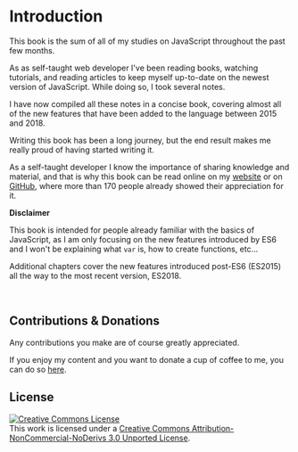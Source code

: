 # Introduction

This book is the sum of all of my studies on JavaScript throughout the past few months.

As as self-taught web developer I've been reading books, watching tutorials, and reading articles to keep myself up-to-date on the newest version of JavaScript. While doing so, I took several notes.

I have now compiled all these notes in a concise book, covering almost all of the new features that have been added to the language between 2015 and 2018.

Writing this book has been a long journey, but the end result makes me really proud of having started writing it.

As a self-taught developer I know the importance of sharing knowledge and material, and that is why this book can be read online on my [website](https://www.inspiredwebdev.com/courses/the-complete-guide-to-modern-javascript/) or on [GitHub](https://github.com/AlbertoMontalesi/JavaScript-es6-and-beyond-ebook), where more than 170 people already showed their appreciation for it.

**Disclaimer**

This book is intended for people already familiar with the basics of JavaScript, as I am only focusing on the new features introduced by ES6 and I won't be explaining what `var` is, how to create functions, etc...

Additional chapters cover the new features introduced post-ES6 (ES2015) all the way to the most recent version, ES2018.

&nbsp;

## Contributions & Donations

Any contributions you make are of course greatly appreciated.

If you enjoy my content and you want to donate a cup of coffee to me, you can do so [here](https://www.paypal.me/albertomontalesi).

## License

<a rel="license" href="http://creativecommons.org/licenses/by-nc-nd/3.0/"><img alt="Creative Commons License" style="border-width:0" src="https://i.creativecommons.org/l/by-nc-nd/3.0/88x31.png" /></a><br />This work is licensed under a <a rel="license" href="http://creativecommons.org/licenses/by-nc-nd/3.0/">Creative Commons Attribution-NonCommercial-NoDerivs 3.0 Unported License</a>.
